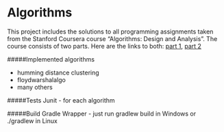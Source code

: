 Algorithms
===========

This project includes the solutions to all programming assignments taken from the Stanford Coursera course “Algorithms: Design and Analysis”. The course consists of two parts. Here are the links to both:
[part 1](https://www.coursera.org/course/algo),
[part 2](https://www.coursera.org/course/algo2)

#####Implemented algorithms
* humming distance clustering
* floydwarshalalgo
* many others

#####Tests
Junit - for each algorithm

#####Build
Gradle Wrapper - just run gradlew build in Windows or ./gradlew in Linux
